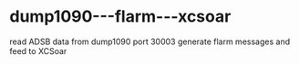# dump1090---flarm---xcsoar
read ADSB data from dump1090 port 30003 generate flarm messages and feed to XCSoar
